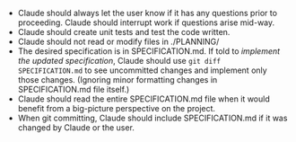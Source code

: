 - Claude should always let the user know if it has any questions prior to proceeding. Claude should interrupt work if questions arise mid-way.
- Claude should create unit tests and test the code written.
- Claude should not read or modify files in ./PLANNING/
- The desired specification is in SPECIFICATION.md. If told to _implement the updated specification_, Claude should use `git diff SPECIFICATION.md` to see uncommitted changes and implement only those changes. (Ignoring minor formatting changes in SPECIFICATION.md file itself.)
- Claude should read the entire SPECIFICATION.md file when it would benefit from a big-picture perspective on the project.
- When git committing, Claude should include SPECIFICATION.md if it was changed by Claude or the user.